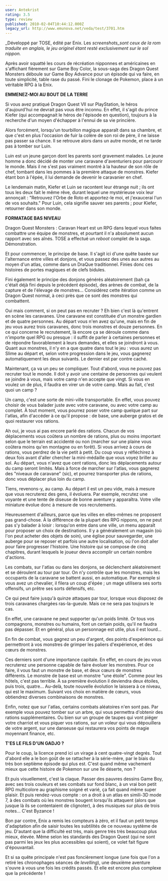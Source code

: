 ```yaml
---
user: Antekrist
rating: 3.5
type: review
published: 2010-02-04T10:44:12.000Z
legacy_url: http://www.emunova.net/veda/test/3701.htm
---
```

_Développé par TOSE, édité par Enix. Les _screenshots_sont ceux de la rom traduite en anglais, le jeu originel étant resté exclusivement sur le sol nippon._  

  

Après avoir squatté les cours de récréation nipponnes et américaines en s'affichant fièrement sur Game Boy Color, la sous-saga des Dragon Quest Monsters déboule sur Game Boy Advance pour un épisode qui va faire, en toute simplicité, table rase du passé. Fini le clonage de Pokemon, place à un véritable RPG à la Enix.  

  

**EMMENEZ-MOI AU BOUT DE LA TERRE**  

Si vous avez pratiqué Dragon Quest VII sur PlayStation, le héros d'aujourd'hui ne devrait pas vous être inconnu. En effet, il s'agit du prince Kiefer (qui accompagnait le héros de l'épisode en question), toujours à la recherche d'un moyen d'échapper à l'ennui de sa vie princière.  

Alors forcément, lorsqu'un tourbillon magique apparaît dans sa chambre, et que c'est en plus l'occasion de fuir la colère de son roi de père, il ne laisse pas passer sa chance. Il se retrouve alors dans un autre monde, et ne tarde pas à tomber sur Luin.  

Luin est un jeune garçon dont les parents sont gravement malades. Le jeune homme a donc décidé de monter une caravane d'aventuriers pour parcourir le monde. Mais il ne s'est pas vraiment montré à la hauteur de son rôle de chef, tombant dans les pommes à la première attaque de monstres. Kiefer étant bon à l'épée, il lui demande de devenir le caravanier en chef.  

Le lendemain matin, Kiefer et Luin se racontent leur étrange nuit ; ils ont tous les deux fait le même rêve, durant lequel une mystérieuse voix leur annonçait : "Retrouvez l'Orbe de Roto et apportez-le moi, et j'exaucerai l'un de vos souhaits." Pour Luin, cela signifie sauver ses parents ; pour Kiefer, retourner dans son monde.  

  

**FORMATAGE BAS NIVEAU**  

Dragon Quest Monsters : Caravan Heart est un RPG dans lequel vous faites combattre une équipe de monstres, et pourtant il n'a absolument aucun rapport avec ses aînés. TOSE a effectué un _reboot_ complet de la saga. Démonstration.  

Et pour commencer, le principe de base. Il s'agit ici d'une quête basée sur l'alternance entre villes et donjons, et vous passez des unes aux autres au moyen d'un atlas, comme dans un DraQue traditionnel. Finies donc ces histoires de portes magiques et de clefs bidules.  

Fini également le principe des donjons générés aléatoirement (bah ça c'était déjà fini depuis le précédent épisode), des arènes de combat, de la capture et de l'élevage de monstres... Considérez cette itération comme un Dragon Quest normal, à ceci près que ce sont des monstres qui combattent.  

Oui mais comment, si on peut pas en recruter ? Eh bien c'est là qu'entrent en scène les caravanes. Une caravane est constituée d'un monstre gardien et de quatre personnes. Au départ vous n'en avez qu'une, mais en fin de jeu vous aurez trois caravanes, donc trois monstres et douze personnes. En ce qui concerne le recrutement, là encore ça se déroule comme dans n'importe quel RPG ou presque : il suffit de parler à certaines personnes et de répondre favorablement à leurs demandes, et elles se joindront à vous. Quant aux monstres, il n'y en a que quatre dans tout le jeu : vous aurez un Slime au départ et, selon votre progression dans le jeu, vous gagnerez automatiquement les deux suivants. Le dernier est par contre caché.  

Maintenant, ça va un peu se compliquer. Tout d'abord, vous ne pouvez pas recruter tout le monde. Il doit y avoir une centaine de personnes qui veulent se joindre à vous, mais votre camp n'en accepte que vingt. Si vous en voulez un de plus, il faudra en virer un de votre camp. Mais au fait, c'est quoi un camp ?  

Un camp, c'est une sorte de mini-ville transportable. En effet, vous pouvez choisir de vous balader juste avec votre caravane, ou avec votre camp au complet. À tout moment, vous pourrez poser votre camp quelque part sur l'atlas, afin d'accéder à ce qu'il propose : de base, une auberge gratos et de quoi restaurer vos rations.  

Ah oui, je vous ai pas encore parlé des rations. Chacun de vos déplacements vous coûtera un nombre de rations, plus ou moins important selon que le terrain est accidenté ou non (marcher sur une plaine vous coûtera moins qu'en montagne ou en forêt). Si vous arrivez à cours de rations, vous perdrez de la vie petit à petit. Du coup vous y réfléchirez à deux fois avant d'aller chercher la mini-médaille que vous voyez briller au sol. Au départ, vous n'avez que cent rations, donc les déplacements autour du camp seront limités. Mais à force de marcher sur l'atlas, vous gagnerez des "niveaux de caravane" (sic), et pourrez transporter plus de rations, donc vous déplacer plus loin du camp.  

Tiens, revenons-y, au camp. Au départ il est un peu vide, mais à mesure que vous recruterez des gens, il évoluera. Par exemple, recrutez une voyante et une tente de diseuse de bonne aventure y apparaîtra. Votre ville miniature évolue donc à mesure de vos recrutements.  

Heureusement d'ailleurs, parce que les villes en elles-mêmes ne proposent pas grand-chose. À la différence de la plupart des RPG nippons, on ne peut pas s'y balader à loisir : lorsqu'on entre dans une ville, un menu apparaît pour proposer un choix de destinations. Il y a généralement un magasin (où l'on peut acheter des objets de soin), une église pour sauvegarder, une auberge pour se reposer et parfois une autre localisation, où l'on doit aller pour faire progresser l'histoire. Une histoire qui se compose de cinq chapitres, durant lesquels le joueur devra accomplir un certain nombre d'actions.  

  

Les combats, sur l'atlas ou dans les donjons, se déclenchent aléatoirement et se déroulent au tour par tour. On n'y contrôle que les monstres, mais les occupants de la caravane se battent aussi, en automatique. Par exemple si vous avez un chevalier, il filera un coup d'épée ; un mage utilisera ses sorts offensifs, un prêtre ses sorts défensifs, etc.  

Ce qui peut faire jusqu'à quinze attaques par tour, lorsque vous disposez de trois caravanes chargées ras-la-gueule. Mais ce ne sera pas toujours le cas.  

En effet, une caravane ne peut supporter qu'un poids limité. Or tous vos compagnons, monstres ou humains, font un certain poids, qu'il ne faudra pas dépasser. Et en général, plus un personnage est utile, plus il est lourd...  

En fin de combat, vous gagnez un peu d'argent, des points d'expérience qui permettront à vos monstres de grimper les paliers d'expérience, et des cœurs de monstres.  

Ces derniers sont d'une importance capitale. En effet, en cours de jeu vous recruterez une personne capable de faire évoluer les monstres. Pour ce faire, il vous faut un monstre de base, et deux cœurs de monstres différents. Le monstre de base est un monstre "une étoile". Comme pour les hôtels, c'est pas terrible. À sa première évolution il deviendra deux étoiles, puis trois, quatre... Au-delà, toute nouvelle évolution le laissera à ce niveau, qui est le maximum. Suivant vos choix en matière de cœurs, vous obtiendrez diverses combinaisons de monstres.  

Enfin, notez que sur l'atlas, certains combats aléatoires n'en sont pas. Par exemple vous pouvez tomber sur un arbre, qui vous permettra d'obtenir des rations supplémentaires. Ou bien sur un groupe de taupes qui vont piéger votre charriot et vous piquer vos rations, sur un voleur qui vous dépouillera de votre argent, sur une danseuse qui restaurera vos points de magie moyennant finance, etc.  

  

**T'ES LE FILS D'UN GADJO ?**  

Pour le coup, la licence prend ici un virage à cent quatre-vingt degrés. Tout d'abord elle a le bon goût de se rattacher à la série-mère, par le biais du très bon septième épisode qui plus est. C'est quand même vachement mieux que cette histoire de Pokemon sur une île déserte, non ?  

Et puis visuellement, c'est la claque. Passer des pauvres dessins Game Boy, avec ses trois couleurs et ses combats sur fond blanc, à un vrai bon petit RPG multicolore au graphisme soigné et varié, ça fait quand même super plaisir. Et puis rendez-vous compte : on a droit à un atlas en simili-3D mode 7, à des combats où les monstres bougent lorsqu'ils attaquent (alors que jusque là ils se contentaient de clignoter), à des musiques sur plus de trois notes... C'est Byzance !  

Bon par contre, Enix a remis les compteurs à zéro, et il faut un petit temps d'adaptation afin de saisir toutes les subtilités de ce nouveau système de jeu. D'autant que la difficulté est très, mais genre très très beaucoup plus mieux, élevée. Même selon les standards des Dragon Quest (qui ne sont pas parmi les jeux les plus accessibles qui soient), ce volet fait figure d'épouvantail.  

Et si sa quête principale n'est pas foncièrement longue (une fois que l'on a retiré les chronophages séances de _levelling_), une deuxième aventure s'ouvre à vous une fois les crédits passés. Et elle est encore plus complexe que la précédente !